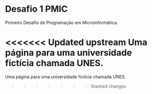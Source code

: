 # Desafio 1 PMIC
 Primeiro Desafio de Programação em Microinformática.
 
<<<<<<< Updated upstream
 Uma página para uma universidade fictícia chamada UNES.
=======
 Uma página para uma universidade fictícia chamada UNES.
>>>>>>> Stashed changes
